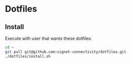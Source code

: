 # Dotfiles

## Install

Execute with user that wants these dotfiles:

```bash
cd ~
git pull git@github.com:signet-connectivity/dotfiles.git
./dotfiles/install.sh
```

